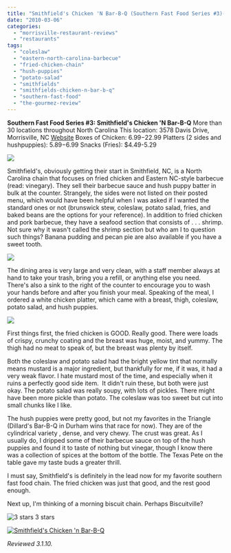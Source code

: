 ```yaml
---
title: "Smithfield's Chicken 'N Bar-B-Q (Southern Fast Food Series #3)---Restaurant Review"
date: "2010-03-06"
categories:
  - "morrisville-restaurant-reviews"
  - "restaurants"
tags:
  - "coleslaw"
  - "eastern-north-carolina-barbecue"
  - "fried-chicken-chain"
  - "hush-puppies"
  - "potato-salad"
  - "smithfields"
  - "smithfields-chicken-n-bar-b-q"
  - "southern-fast-food"
  - "the-gourmez-review"
---
```


**Southern Fast Food Series #3: Smithfield's Chicken 'N Bar-B-Q** More than 30 locations throughout North Carolina This location: 3578 Davis Drive, Morrisville, NC [Website](http://scnbnc.com/) Boxes of Chicken: $6.99-$22.99 Platters (2 sides and hushpuppies): $5.89-$6.99 Snacks (Fries): $4.49-5.29

![](http://www.thegourmez.com/gourmez/photos/smithfield_0001.JPG)

Smithfield's, obviously getting their start in Smithfield, NC, is a North Carolina chain that focuses on fried chicken and Eastern NC-style barbecue (read: vinegary). They sell their barbecue sauce and hush puppy batter in bulk at the counter. Strangely, the sides were not listed on their posted menu, which would have been helpful when I was asked if I wanted the standard ones or not (brunswick stew, coleslaw, potato salad, fries, and baked beans are the options for your reference). In addition to fried chicken and pork barbecue, they have a seafood section that consists of . . . shrimp. Not sure why it wasn't called the shrimp section but who am I to question such things? Banana pudding and pecan pie are also available if you have a sweet tooth.

![](http://www.thegourmez.com/gourmez/photos/smithfield_0003.JPG)

The dining area is very large and very clean, with a staff member always at hand to take your trash, bring you a refill, or anything else you need. There's also a sink to the right of the counter to encourage you to wash your hands before and after you finish your meal. Speaking of the meal, I ordered a white chicken platter, which came with a breast, thigh, coleslaw, potato salad, and hush puppies.

![](http://www.thegourmez.com/gourmez/photos/smithfield_0002.JPG)

First things first, the fried chicken is GOOD. Really good. There were loads of crispy, crunchy coating and the breast was huge, moist, and yummy. The thigh had no meat to speak of, but the breast was plenty by itself.

Both the coleslaw and potato salad had the bright yellow tint that normally means mustard is a major ingredient, but thankfully for me, if it was, it had a very weak flavor. I hate mustard most of the time, and especially when it ruins a perfectly good side item.  It didn't ruin these, but both were just okay. The potato salad was really soupy, with lots of pickles. There might have been more pickle than potato. The coleslaw was too sweet but cut into small chunks like I like.

The hush puppies were pretty good, but not my favorites in the Triangle (Dillard's Bar-B-Q in Durham wins that race for now). They are of the cylindrical variety , dense, and very chewy. The crust was great. As I usually do, I dripped some of their barbecue sauce on top of the hush puppies and found it to taste of nothing but vinegar, though I know there was a collection of spices at the bottom of the bottle. The Texas Pete on the table gave my taste buds a greater thrill.

I must say, Smithfield's is definitely in the lead now for my favorite southern fast food chain. The fried chicken was just that good, and the rest good enough.

Next up, I'm thinking of a morning biscuit chain. Perhaps Biscuitville?




<div class="caption">

![3 stars](http://s3.amazonaws.com/thegourmez-wpmedia/2009/02/rating_avocado1.gif "rating_avocado1") 3 stars</div>


[![Smithfield's Chicken 'n Bar-B-Q](http://www.tabelog.us/restaurants/172975/blog_parts/logo/xxs.png)](http://www.tabelog.us/restaurants/smithfields-chicken-n-bar-b-q-172975)

_Reviewed 3.1.10._
